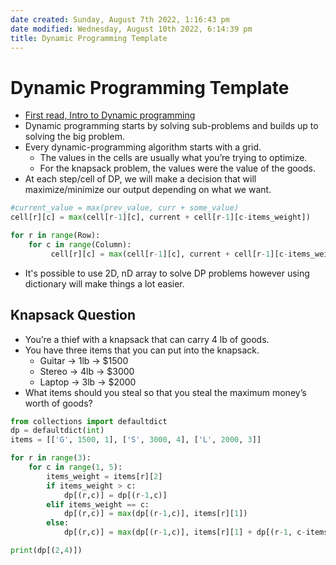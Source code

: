 ```yaml
---
date created: Sunday, August 7th 2022, 1:16:43 pm
date modified: Wednesday, August 10th 2022, 6:14:39 pm
title: Dynamic Programming Template
---
```


# Dynamic Programming Template

- [First read, Intro to Dynamic programming](Algo/Fundamental%20Algorithms/Recursion/Intro%20to%20Dynamic%20programming.md)
- Dynamic programming starts by solving sub-problems and builds up to solving the big problem.
- Every dynamic-programming algorithm starts with a grid.
	- The values in the cells are usually what you’re trying to optimize.
	- For the knapsack problem, the values were the value of the goods.
- At each step/cell of DP, we will make a decision that will maximize/minimize our output depending on what we want.

```python
#current_value = max(prev_value, curr + some_value)
cell[r][c] = max(cell[r-1][c], current + cell[r-1][c-items_weight])

for r in range(Row):
	for c in range(Column):
		 cell[r][c] = max(cell[r-1][c], current + cell[r-1][c-items_weight])
```

- It's possible to use 2D, nD array to solve DP problems however using dictionary will make things a lot easier.

## Knapsack Question

- You’re a thief with a knapsack that can carry 4 lb of goods.
- You have three items that you can put into the knapsack.
	- Guitar -> 1lb -> $1500
	- Stereo -> 4lb -> $3000
	- Laptop -> 3lb -> $2000
- What items should you steal so that you steal the maximum money’s worth of goods?

```python
from collections import defaultdict
dp = defaultdict(int)
items = [['G', 1500, 1], ['S', 3000, 4], ['L', 2000, 3]]

for r in range(3):
	for c in range(1, 5):
		items_weight = items[r][2]
		if items_weight > c:
			dp[(r,c)] = dp[(r-1,c)]
		elif items_weight == c:
			dp[(r,c)] = max(dp[(r-1,c)], items[r][1])
		else:
			dp[(r,c)] = max(dp[(r-1,c)], items[r][1] + dp[(r-1, c-items_weight)])

print(dp[(2,4)])
```
